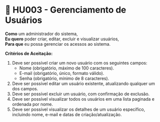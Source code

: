 # 📖 HU003 - Gerenciamento de Usuários

**Como** um administrador do sistema,\
**Eu quero** poder criar, editar, excluir e visualizar usuários,\
**Para que** eu possa gerenciar os acessos ao sistema.

**Critérios de Aceitação:**

1. Deve ser possível criar um novo usuário com os seguintes campos:
   * Nome (obrigatório, máximo de 100 caracteres).
   * E-mail (obrigatório, único, formato válido).
   * Senha (obrigatório, mínimo de 8 caracteres).
2. Deve ser possível editar um usuário existente, atualizando qualquer um dos campos.
3. Deve ser possível excluir um usuário, com confirmação de exclusão.
4. Deve ser possível visualizar todos os usuários em uma lista paginada e ordenada por nome.
5. Deve ser possível visualizar os detalhes de um usuário específico, incluindo nome, e-mail e datas de criação/atualização.
